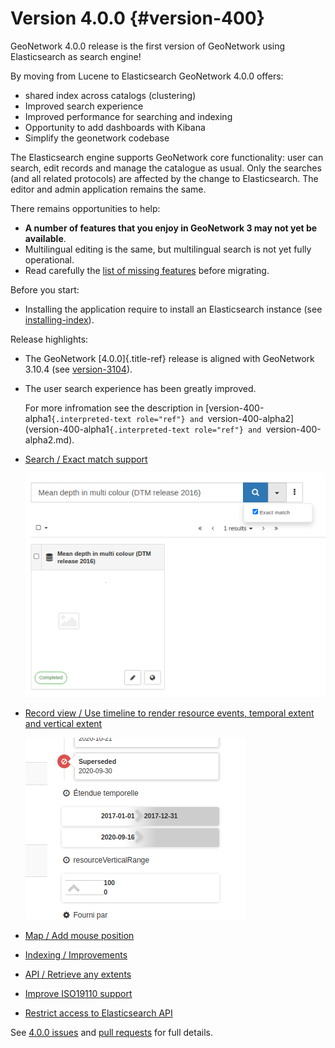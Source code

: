 # Version 4.0.0 {#version-400}

GeoNetwork 4.0.0 release is the first version of GeoNetwork using Elasticsearch as search engine!

By moving from Lucene to Elasticsearch GeoNetwork 4.0.0 offers:

-   shared index across catalogs (clustering)
-   Improved search experience
-   Improved performance for searching and indexing
-   Opportunity to add dashboards with Kibana
-   Simplify the geonetwork codebase

The Elasticsearch engine supports GeoNetwork core functionality: user can search, edit records and manage the catalogue as usual. Only the searches (and all related protocols) are affected by the change to Elasticsearch. The editor and admin application remains the same.

There remains opportunities to help:

-   **A number of features that you enjoy in GeoNetwork 3 may not yet be available**.
-   Multilingual editing is the same, but multilingual search is not yet fully operational.
-   Read carefully the [list of missing features](https://github.com/geonetwork/core-geonetwork/issues/4727) before migrating.

Before you start:

-   Installing the application require to install an Elasticsearch instance (see [installing-index](installing-index.md)).

Release highlights:

-   The GeoNetwork [4.0.0]{.title-ref} release is aligned with GeoNetwork 3.10.4 (see [version-3104](version-3104.md)).

-   The user search experience has been greatly improved.

    For more infromation see the description in [version-400-alpha1`{.interpreted-text role="ref"} and `version-400-alpha2](version-400-alpha1`{.interpreted-text role="ref"} and `version-400-alpha2.md).

-   [Search / Exact match support](https://github.com/geonetwork/core-geonetwork/pull/5072)

    ![](img/400-search-exactmatch.png)

-   [Record view / Use timeline to render resource events, temporal extent and vertical extent](https://github.com/geonetwork/core-geonetwork/pull/5065)

    ![](img/400-record-event.png)

-   [Map / Add mouse position](https://github.com/geonetwork/core-geonetwork/pull/5030)

-   [Indexing / Improvements](https://github.com/geonetwork/core-geonetwork/pull/5064)

-   [API / Retrieve any extents](https://github.com/geonetwork/core-geonetwork/pull/4930)

-   [Improve ISO19110 support](https://github.com/geonetwork/core-geonetwork/pull/5059)

-   [Restrict access to Elasticsearch API](https://github.com/geonetwork/core-geonetwork/pull/5023)

See [4.0.0 issues](https://github.com/geonetwork/core-geonetwork/issues?q=is%3Aissue+milestone%3A4.0.0+is%3Aclosed) and [pull requests](https://github.com/geonetwork/core-geonetwork/pulls?q=is%3Apr+milestone%3A4.0.0+is%3Aclosed) for full details.
